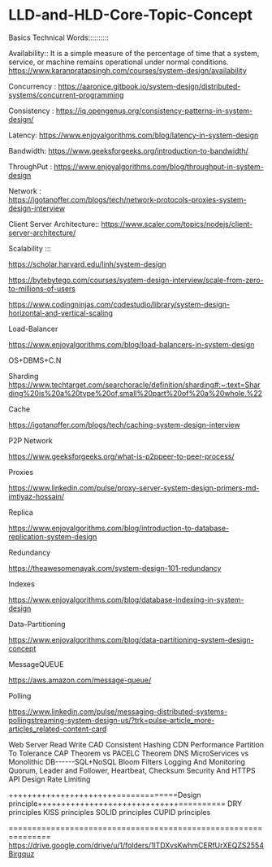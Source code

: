 # LLD-and-HLD-Core-Topic-Concept

Basics Technical Words::::::::::


Availability:: It is a simple measure of the percentage of time that a system, service, or machine remains operational under normal conditions.
https://www.karanpratapsingh.com/courses/system-design/availability



Concurrency :
https://aaronice.gitbook.io/system-design/distributed-systems/concurrent-programming


Consistency :
https://iq.opengenus.org/consistency-patterns-in-system-design/


Latency:
https://www.enjoyalgorithms.com/blog/latency-in-system-design


Bandwidth:
https://www.geeksforgeeks.org/introduction-to-bandwidth/


ThroughPut : 
https://www.enjoyalgorithms.com/blog/throughput-in-system-design


Network :  
https://igotanoffer.com/blogs/tech/network-protocols-proxies-system-design-interview



Client Server Architecture::
https://www.scaler.com/topics/nodejs/client-server-architecture/

Scalability :::

https://scholar.harvard.edu/linh/system-design


https://bytebytego.com/courses/system-design-interview/scale-from-zero-to-millions-of-users


https://www.codingninjas.com/codestudio/library/system-design-horizontal-and-vertical-scaling



Load-Balancer

https://www.enjoyalgorithms.com/blog/load-balancers-in-system-design


OS+DBMS+C.N

Sharding 
https://www.techtarget.com/searchoracle/definition/sharding#:~:text=Sharding%20is%20a%20type%20of,small%20part%20of%20a%20whole.%22


Cache

https://igotanoffer.com/blogs/tech/caching-system-design-interview


P2P Network

https://www.geeksforgeeks.org/what-is-p2ppeer-to-peer-process/

Proxies

https://www.linkedin.com/pulse/proxy-server-system-design-primers-md-imtiyaz-hossain/

Replica

https://www.enjoyalgorithms.com/blog/introduction-to-database-replication-system-design

Redundancy

https://theawesomenayak.com/system-design-101-redundancy

Indexes

https://www.enjoyalgorithms.com/blog/database-indexing-in-system-design

Data-Partitioning

https://www.enjoyalgorithms.com/blog/data-partitioning-system-design-concept

MessageQUEUE

https://aws.amazon.com/message-queue/

Polling

https://www.linkedin.com/pulse/messaging-distributed-systems-pollingstreaming-system-design-us/?trk=pulse-article_more-articles_related-content-card

Web Server
Read Write
CAD
Consistent Hashing
CDN
Performance
Partition To Tolerance
CAP Theorem vs  PACELC Theorem
DNS
MicroServices vs Monolithic
DB------SQL+NoSQL
Bloom Filters
Logging And Monitoring
Quorum, Leader and Follower, Heartbeat, Checksum
Security And HTTPS
API Design
Rate Limiting


+++++++++++++++++++++++=============Design principle++++++++++++++++++++++++++++++==========
DRY principles
KISS principles
SOLID principles
CUPID principles

===============================================================
https://drive.google.com/drive/u/1/folders/1lTDXvsKwhmCERfUrXEQZS2554Birgquz






